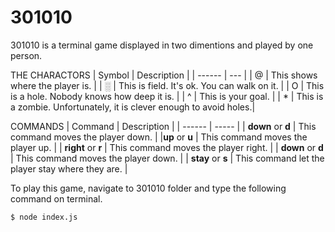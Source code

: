 # 301010

301010 is a terminal game displayed in two dimentions and played by one person.

THE CHARACTORS
| Symbol | Description |
| ------ | --- | 
|  @    | This shows where the player is. |
| ░     | This is field. It's ok. You can walk on it. |
|   O   | This is a hole. Nobody knows how deep it is. |
|   ^   | This is your goal. |
|    * | This is a zombie. Unfortunately, it is clever enough to avoid holes.|


COMMANDS
| Command | Description |
| ------ | ----- |
| **down** or **d** | This command moves the player down. | 
|**up** or **u** | This command moves the player up. |
| **right** or **r** | This command moves the player right. |
| **down** or **d** | This command moves the player down. |
| **stay** or **s** | This command let the player stay where they are. |



To play this game, navigate to 301010 folder and type the following command on terminal.

`$ node index.js`
